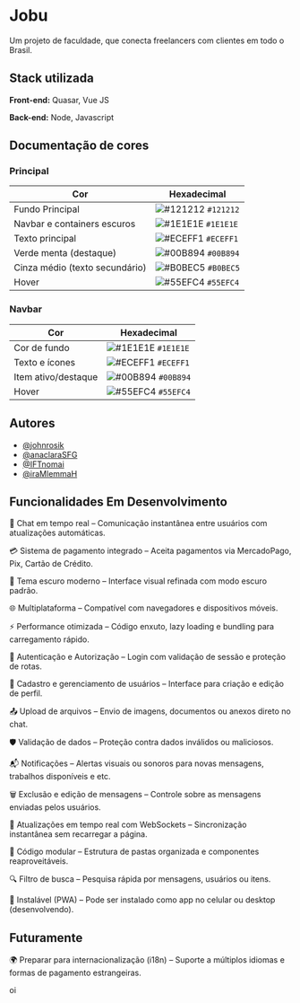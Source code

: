 
# Jobu

Um projeto de faculdade, que conecta freelancers com clientes em todo o Brasil.



## Stack utilizada

**Front-end:** Quasar, Vue JS  

**Back-end:** Node, Javascript
## Documentação de cores
### Principal
| Cor                                | Hexadecimal                                                          |
|------------------------------------|----------------------------------------------------------------------|
| Fundo Principal                    | ![#121212](https://placehold.co/10x10/121212/121212) `#121212`       |
| Navbar e containers escuros       | ![#1E1E1E](https://placehold.co/10x10/1E1E1E/1E1E1E) `#1E1E1E`       |
| Texto principal                    | ![#ECEFF1](https://placehold.co/10x10/ECEFF1/ECEFF1) `#ECEFF1`       |
| Verde menta (destaque)            | ![#00B894](https://placehold.co/10x10/00B894/00B894) `#00B894`       |
| Cinza médio (texto secundário)    | ![#B0BEC5](https://placehold.co/10x10/B0BEC5/B0BEC5) `#B0BEC5`       |
| Hover                              | ![#55EFC4](https://placehold.co/10x10/55EFC4/55EFC4) `#55EFC4`       |

### Navbar

| Cor                   | Hexadecimal                                                          |
|------------------------|----------------------------------------------------------------------|
| Cor de fundo           | ![#1E1E1E](https://placehold.co/10x10/1E1E1E/1E1E1E) `#1E1E1E`       |
| Texto e ícones         | ![#ECEFF1](https://placehold.co/10x10/ECEFF1/ECEFF1) `#ECEFF1`       |
| Item ativo/destaque    | ![#00B894](https://placehold.co/10x10/00B894/00B894) `#00B894`       |
| Hover                  | ![#55EFC4](https://placehold.co/10x10/55EFC4/55EFC4) `#55EFC4`       |
## Autores

- [@johnrosik](https://www.github.com/johnrosik)
- [@anaclaraSFG](https://www.github.com/anaclaraSFG)
- [@IFTnomai](https://www.github.com/IFTnomai)
- [@iraMlemmaH](https://www.github.com/iraMlemmaH)

## Funcionalidades Em Desenvolvimento

💬 Chat em tempo real – Comunicação instantânea entre usuários com atualizações automáticas.

💳 Sistema de pagamento integrado – Aceita pagamentos via MercadoPago, Pix, Cartão de Crédito.

🌙 Tema escuro moderno – Interface visual refinada com modo escuro padrão.

🌐 Multiplataforma – Compatível com navegadores e dispositivos móveis.

⚡ Performance otimizada – Código enxuto, lazy loading e bundling para carregamento rápido.

🔐 Autenticação e Autorização – Login com validação de sessão e proteção de rotas.

🧾 Cadastro e gerenciamento de usuários – Interface para criação e edição de perfil.

📤 Upload de arquivos – Envio de imagens, documentos ou anexos direto no chat.

🛡️ Validação de dados – Proteção contra dados inválidos ou maliciosos.

📬 Notificações – Alertas visuais ou sonoros para novas mensagens, trabalhos disponíveis e etc.

🗑️ Exclusão e edição de mensagens – Controle sobre as mensagens enviadas pelos usuários.

🔄 Atualizações em tempo real com WebSockets – Sincronização instantânea sem recarregar a página.

🧩 Código modular – Estrutura de pastas organizada e componentes reaproveitáveis.

🔍 Filtro de busca – Pesquisa rápida por mensagens, usuários ou itens.

📱 Instalável (PWA) – Pode ser instalado como app no celular ou desktop (desenvolvendo).

## Futuramente

🌍 Preparar para internacionalização (i18n) – Suporte a múltiplos idiomas e formas de pagamento estrangeiras.

oi
